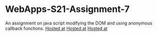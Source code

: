 # WebApps-S21-Assignment-7
An assignment on java script modifying the DOM and using anonymous callback functions.
<a href = " https://44-563-web-apps-s21.github.io/webapps-s21-assignment-7-yaswantS542297/treasure.html">Hosted at</a>
<a href = " https://44-563-web-apps-s21.github.io/webapps-s21-assignment-7-yaswantS542297/reaction.html">Hosted at</a>
<a href = " https://44-563-web-apps-s21.github.io/webapps-s21-assignment-7-yaswantS542297/listy.html">Hosted at</a>